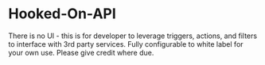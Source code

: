 # Hooked-On-API
There is no UI - this is for developer to leverage triggers, actions, and filters to interface with 3rd party services. Fully configurable to white label for your own use. Please give credit where due.
